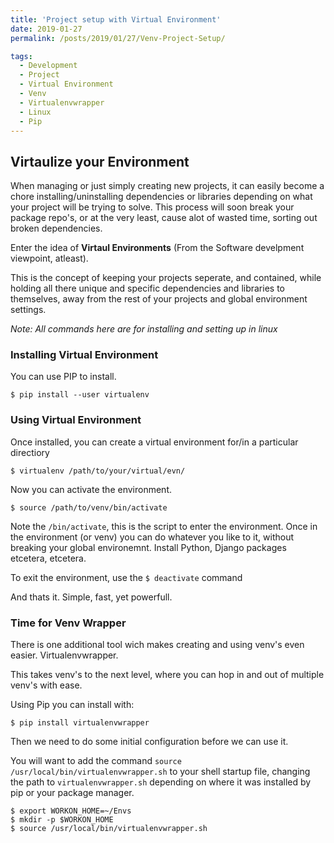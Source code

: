 ```yaml
---
title: 'Project setup with Virtual Environment'
date: 2019-01-27
permalink: /posts/2019/01/27/Venv-Project-Setup/

tags:
  - Development
  - Project
  - Virtual Environment
  - Venv
  - Virtualenvwrapper
  - Linux
  - Pip
---
```


## Virtaulize your Environment ##

When managing or just simply creating new projects, it can easily become a chore installing/uninstalling dependencies or libraries depending on what your project will be trying to solve.
This process will soon break your package repo's, or at the very least, cause alot of wasted time, sorting out broken dependencies.

Enter the idea of **Virtaul Environments** (From the Software develpment viewpoint, atleast).

This is the concept of keeping your projects seperate, and contained, while holding all there unique and specific dependencies and libraries to themselves, away from the rest of your projects and global environment settings.

*Note: All commands here are for installing and setting up in linux*

### Installing Virtual Environment ###

You can use PIP to install.
```
$ pip install --user virtualenv
```

### Using Virtual Environment ###

Once installed, you can create a virtual environment for/in a particular directiory
```
$ virtualenv /path/to/your/virtual/evn/
```
Now you can activate the environment.

```
$ source /path/to/venv/bin/activate
```
Note the ```/bin/activate```, this is the script to enter the environment.
Once in the environment (or venv) you can do whatever you like to it, without breaking your global environemnt.
Install Python, Django packages etcetera, etcetera.

To exit the environment, use the ``` $ deactivate ``` command

And thats it. Simple, fast, yet powerfull.

### Time for Venv Wrapper ###

There is one additional tool wich makes creating and using venv's even easier. Virtualenvwrapper.

This takes venv's to the next level, where you can hop in and out of multiple venv's with ease.

Using Pip you can install with:

``` $ pip install virtualenvwrapper ```

Then we need to do some initial configuration before we can use it.

You will want to add the command ``` source /usr/local/bin/virtualenvwrapper.sh ``` to your shell startup file, changing the path to ```virtualenvwrapper.sh``` depending on where it was installed by pip or your package manager.

``` 
$ export WORKON_HOME=~/Envs
$ mkdir -p $WORKON_HOME
$ source /usr/local/bin/virtualenvwrapper.sh
``` 




